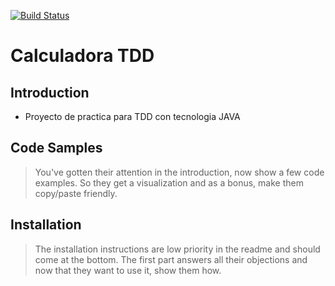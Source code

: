 [![Build Status](https://travis-ci.org/PLATYPUSCO007/eis-bitacora-20181c.svg?branch=master)](https://travis-ci.org/PLATYPUSCO007/eis-bitacora-20181c)

# Calculadora TDD

## Introduction

- Proyecto de practica para TDD con tecnologia JAVA 

## Code Samples

> You've gotten their attention in the introduction, now show a few code examples. So they get a visualization and as a bonus, make them copy/paste friendly.

## Installation

> The installation instructions are low priority in the readme and should come at the bottom. The first part answers all their objections and now that they want to use it, show them how.
